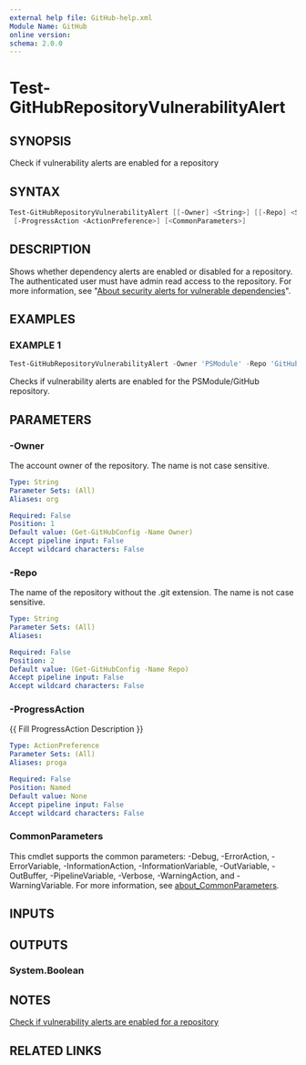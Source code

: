 ```yaml
---
external help file: GitHub-help.xml
Module Name: GitHub
online version:
schema: 2.0.0
---
```


# Test-GitHubRepositoryVulnerabilityAlert

## SYNOPSIS
Check if vulnerability alerts are enabled for a repository

## SYNTAX

```powershell
Test-GitHubRepositoryVulnerabilityAlert [[-Owner] <String>] [[-Repo] <String>]
 [-ProgressAction <ActionPreference>] [<CommonParameters>]
```

## DESCRIPTION
Shows whether dependency alerts are enabled or disabled for a repository.
The authenticated user must have admin read access to the repository.
For more information, see
"[About security alerts for vulnerable dependencies](https://docs.github.com/articles/about-security-alerts-for-vulnerable-dependencies)".

## EXAMPLES

### EXAMPLE 1
```powershell
Test-GitHubRepositoryVulnerabilityAlert -Owner 'PSModule' -Repo 'GitHub'
```

Checks if vulnerability alerts are enabled for the PSModule/GitHub repository.

## PARAMETERS

### -Owner
The account owner of the repository.
The name is not case sensitive.

```yaml
Type: String
Parameter Sets: (All)
Aliases: org

Required: False
Position: 1
Default value: (Get-GitHubConfig -Name Owner)
Accept pipeline input: False
Accept wildcard characters: False
```

### -Repo
The name of the repository without the .git extension.
The name is not case sensitive.

```yaml
Type: String
Parameter Sets: (All)
Aliases:

Required: False
Position: 2
Default value: (Get-GitHubConfig -Name Repo)
Accept pipeline input: False
Accept wildcard characters: False
```

### -ProgressAction
{{ Fill ProgressAction Description }}

```yaml
Type: ActionPreference
Parameter Sets: (All)
Aliases: proga

Required: False
Position: Named
Default value: None
Accept pipeline input: False
Accept wildcard characters: False
```

### CommonParameters
This cmdlet supports the common parameters: -Debug, -ErrorAction, -ErrorVariable, -InformationAction, -InformationVariable, -OutVariable, -OutBuffer, -PipelineVariable, -Verbose, -WarningAction, and -WarningVariable. For more information, see [about_CommonParameters](http://go.microsoft.com/fwlink/?LinkID=113216).

## INPUTS

## OUTPUTS

### System.Boolean
## NOTES
[Check if vulnerability alerts are enabled for a repository](https://docs.github.com/rest/repos/repos#list-repository-tags)

## RELATED LINKS

